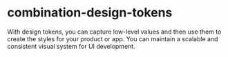 # combination-design-tokens

With design tokens, you can capture low-level values and then use them to create the styles for your product or app. You can maintain a scalable and consistent visual system for UI development.
